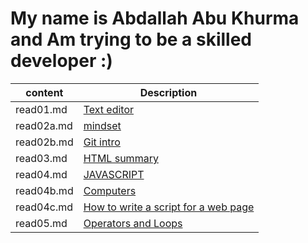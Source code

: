# My name is Abdallah Abu Khurma and Am trying to be a skilled developer :)


| content      | Description      |
| -----------  | -----------      |
| read01.md    | [Text editor](https://abdallahabukhurma.github.io/Reading-Notes/read01) |
| read02a.md    | [mindset](https://abdallahabukhurma.github.io/Reading-Notes/read02a)          |
| read02b.md   | [Git intro](https://abdallahabukhurma.github.io/Reading-Notes/read02b)       |
|read03.md|[HTML summary](https://abdallahabukhurma.github.io/Reading-Notes/read03)|
| read04.md    | [JAVASCRIPT](https://abdallahabukhurma.github.io/Reading-Notes/read04) |
| read04b.md    | [Computers](https://abdallahabukhurma.github.io/Reading-Notes/read04b) |
| read04c.md    | [How to write a script for a web page](https://abdallahabukhurma.github.io/Reading-Notes/read04c) |
| read05.md    | [Operators and Loops](https://abdallahabukhurma.github.io/Reading-Notes/read05) |
